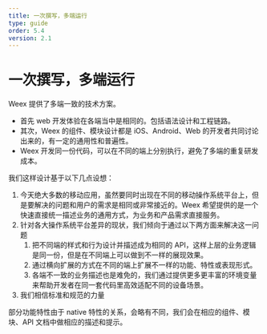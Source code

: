 ```yaml
---
title: 一次撰写，多端运行
type: guide
order: 5.4
version: 2.1
---
```


# 一次撰写，多端运行

Weex 提供了多端一致的技术方案。

* 首先 web 开发体验在各端当中是相同的。包括语法设计和工程链路。
* 其次，Weex 的组件、模块设计都是 iOS、Android、Web 的开发者共同讨论出来的，有一定的通用性和普遍性。
* Weex 开发同一份代码，可以在不同的端上分别执行，避免了多端的重复研发成本。

我们这样设计基于以下几点设想：

1. 今天绝大多数的移动应用，虽然要同时出现在不同的移动操作系统平台上，但是要解决的问题和用户的需求是相同或非常接近的。Weex 希望提供的是一个快速直接统一描述业务的通用方式，为业务和产品需求直接服务。
2. 针对各大操作系统平台差异的现状，我们倾向于通过以下两方面来解决这一问题
    1. 把不同端的样式和行为设计并描述成为相同的 API，这样上层的业务逻辑是同一份，但是在不同端上可以做到不一样的展现效果。
    2. 通过横向扩展的方式在不同的端上扩展不一样的功能、特性或表现形式。
    3. 各端不一致的业务描述也是难免的，我们通过提供更多更丰富的环境变量来帮助开发者在同一套代码里高效适配不同的设备场景。
3. 我们相信标准和规范的力量

部分功能特性由于 native 特性的关系，会略有不同，我们会在相应的组件、模块、API 文档中做相应的描述和提示。
